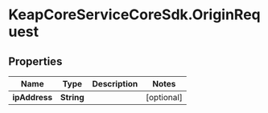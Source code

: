 # KeapCoreServiceCoreSdk.OriginRequest

## Properties

Name | Type | Description | Notes
------------ | ------------- | ------------- | -------------
**ipAddress** | **String** |  | [optional] 


